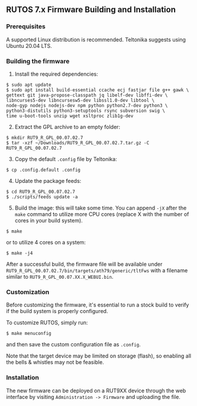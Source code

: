 ## RUTOS 7.x Firmware Building and Installation

### Prerequisites

A supported Linux distribution is recommended. Teltonika suggests using Ubuntu 20.04 LTS.

### Building the firmware

1. Install the required dependencies:
```
$ sudo apt update
$ sudo apt install build-essential ccache ecj fastjar file g++ gawk \
gettext git java-propose-classpath jq libelf-dev libffi-dev \
libncurses5-dev libncursesw5-dev libssl1.0-dev libtool \ 
node-gyp nodejs nodejs-dev npm python python2.7-dev python3 \
python3-distutils python3-setuptools rsync subversion swig \
time u-boot-tools unzip wget xsltproc zlib1g-dev 
```

2. Extract the GPL archive to an empty folder:
```
$ mkdir RUT9_R_GPL_00.07.02.7
$ tar -xzf ~/Downloads/RUT9_R_GPL_00.07.02.7.tar.gz -C RUT9_R_GPL_00.07.02.7
```

3. Copy the default `.config` file by Teltonika:
```
$ cp .config.default .config
```

4. Update the package feeds:
```
$ cd RUT9_R_GPL_00.07.02.7
$ ./scripts/feeds update -a
```

5. Build the image: this will take some time. You can append `-jX` after the `make` command to utilize more CPU cores (replace X with the number of cores in your build system).
```
$ make
```
or to utilize 4 cores on a system:
```
$ make -j4
```

After a successful build, the firmware file will be available under `RUT9_R_GPL_00.07.02.7/bin/targets/ath79/generic/tltFws` with a filename similar to `RUT9_R_GPL_00.07.XX.X_WEBUI.bin`.

### Customization

Before customizing the firmware, it's essential to run a stock build to verify if the build system is properly configured.

To customize RUTOS, simply run:
```
$ make menuconfig
```
and then save the custom configuration file as `.config`.

Note that the target device may be limited on storage (flash), so enabling all the bells & whistles may not be feasible.

### Installation

The new firmware can be deployed on a RUT9XX device through the web interface by visiting `Administration -> Firmware` and uploading the file.
